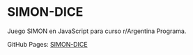 # SIMON-DICE
Juego SIMON en JavaScript para curso r/Argentina Programa.

GitHub Pages: [SIMON-DICE](https://txalo.github.io/SIMON-DICE/)

